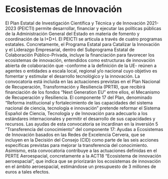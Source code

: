# Ecosistemas de Innovación
El Plan Estatal de Investigación Científica y Técnica y de Innovación 2021-2023 (PEICTI) permite desarrollar, financiar y ejecutar las políticas públicas de la Administración General del Estado en materia de fomento y coordinación de la I+D+I.
El PEICTI se articula a través de cuatro programas estatales. Concretamente, el Programa Estatal para Catalizar la Innovación y el Liderazgo Empresarial, dentro del Subprograma Estatal de Colaboración Público-Privada, incluye la financiación para favorecer los ecosistemas de innovación, entendidos como estructuras de innovación abierta de colaboración que -conforme a la definición de la UE- reúnen a agentes o entidades a escala local, regional y/o nacional cuyo objetivo es fomentar y estimular el desarrollo tecnológico y la innovación.
La convocatoria está incluida en las actuaciones previstas en el Plan Nacional de Recuperación, Transformación y Resiliencia (PRTR), que recibirá financiación de los fondos “Next Generation EU” entre ellos, el Mecanismo de Recuperación y Resiliencia. El componente 17 del Plan, denominado “Reforma institucional y fortalecimiento de las capacidades del sistema nacional de ciencia, tecnología e innovación” pretende reformar el Sistema Español de Ciencia, Tecnología y de Innovación para adecuarlo a los estándares internacionales y permitir el desarrollo de sus capacidades y recursos.
Las ayudas de esta convocatoria se incardinan en la inversión 5 “Transferencia del conocimiento” del componente 17: Ayudas a Ecosistemas de Innovación basados en las Redes de Excelencia Cervera, que se incluyen en la Decisión del Consejo (CID) como parte de las seis acciones específicas previstas para mejorar la transferencia del conocimiento.
Asimismo, esta convocatoria contribuye a las actuaciones definidas en el PERTE Aeroespacial, concretamente a la ACT18 “Ecosistema de innovación aeroespacial”, que indica que se priorizarán los ecosistemas de innovación en el ámbito aeroespacial, estimándose un presupuesto de 3 millones de euros a tales efectos.
 